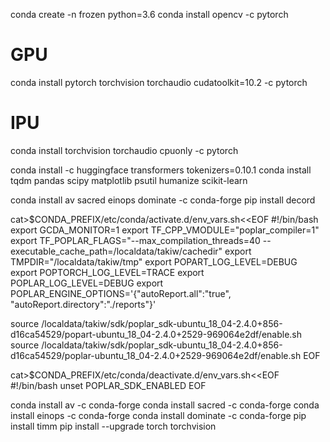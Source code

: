 conda create -n frozen python=3.6
conda install opencv -c pytorch
# GPU
conda install pytorch torchvision torchaudio cudatoolkit=10.2 -c pytorch
# IPU
conda install torchvision torchaudio cpuonly -c pytorch

conda install -c huggingface transformers tokenizers=0.10.1
conda install tqdm pandas scipy matplotlib psutil humanize scikit-learn
<!-- conda install av sacred timm einops dominate -c conda-forge -->
conda install av sacred einops dominate -c conda-forge
pip install decord


cat>$CONDA_PREFIX/etc/conda/activate.d/env_vars.sh<<EOF
#!/bin/bash
export GCDA_MONITOR=1
export TF_CPP_VMODULE="poplar_compiler=1"
export TF_POPLAR_FLAGS="--max_compilation_threads=40 --executable_cache_path=/localdata/takiw/cachedir"
export TMPDIR="/localdata/takiw/tmp"
export POPART_LOG_LEVEL=DEBUG
export POPTORCH_LOG_LEVEL=TRACE
export POPLAR_LOG_LEVEL=DEBUG
export POPLAR_ENGINE_OPTIONS='{"autoReport.all":"true", "autoReport.directory":"./reports"}'

source /localdata/takiw/sdk/poplar_sdk-ubuntu_18_04-2.4.0+856-d16ca54529/popart-ubuntu_18_04-2.4.0+2529-969064e2df/enable.sh
source /localdata/takiw/sdk/poplar_sdk-ubuntu_18_04-2.4.0+856-d16ca54529/poplar-ubuntu_18_04-2.4.0+2529-969064e2df/enable.sh
EOF

cat>$CONDA_PREFIX/etc/conda/deactivate.d/env_vars.sh<<EOF
#!/bin/bash
unset POPLAR_SDK_ENABLED
EOF

conda install av   -c conda-forge
conda install sacred -c conda-forge
conda install einops  -c conda-forge
conda install dominate -c conda-forge
pip install timm
pip install --upgrade torch torchvision